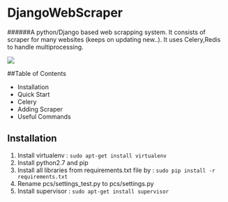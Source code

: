# DjangoWebScraper

######A python/Django based web scrapping system. It consists of scraper for many websites (keeps on updating new..). It uses Celery,Redis to handle multiprocessing.

<img src="http://45.55.35.9:8000/html/Selection_009.png"/>

##Table of Contents

* Installation
* Quick Start
* Celery
* Adding Scraper
* Useful Commands
 
## Installation
1. Install virtualenv : `sudo apt-get install virtualenv`
2. Install python2.7 and pip
3. Install all libraries from requirements.txt file by : `sudo pip install -r requirements.txt`
4. Rename pcs/settings_test.py to pcs/settings.py
5. Install supervisor : `sudo apt-get install supervisor`

